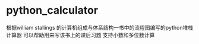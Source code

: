 # python_calculator
根据william stallings 的计算机组成与体系结构一书中的流程图编写的python堆栈计算器
可以帮助用来写该书上的课后习题
支持小数和多位数计算
